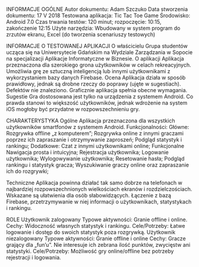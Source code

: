 INFORMACJE OGÓLNE
Autor dokumentu: 			Adam Szczuko
Data stworzenia dokumentu:	17 V 2018
Testowana aplikacja: 		Tic Tac Toe Game 
Środowisko:				Android 7.0
Czas trwania testów:		120 minut; rozpoczęcie: 10:15, zakończenie 12:15 
Użyte narzędzia:			Wbudowany w system program do zrzutów ekranu, Excel (do tworzenia scenariuszy testowych)

INFORMACJE O TESTOWANEJ APLIKACJI
O właścicielu
Grupa studentów ucząca się na Uniwersytecie Gdańskim na Wydziale Zarządzania w Sopocie na specjalizacji Aplikacje Informatyczne w Biznesie. 
O aplikacji
Aplikacja przeznaczona dla szerokiego grona użytkowników w celach rekreacyjnych. Umożliwia grę ze sztuczną inteligencją lub innymi użytkownikami z wykorzystaniem bazy danych Firebase.
Ocena
Aplikacja działa w sposób prawidłowy, jednak są drobne rzeczy do poprawy (ujęte w sugestiach). Defektów nie znaleziono. Graficznie aplikacja spełnia obecne wymagania.
Sugestie
Gra dostosowana jest tylko na urządzenia z systemem Android. Co prawda stanowi to większość użytkowników, jednak wdrożenie na system iOS mogłoby być przydatne w rozpowszechnieniu gry.

CHARAKTERYSTYKA
Ogólne
Aplikacja przeznaczona dla wszystkich użytkowników smartfonów z systemem Android.
Funkcjonalności:
Główne:
Rozgrywka offline „z komputerem”;
Rozgrywka online z innymi graczami poprzez ich zapraszanie i otrzymywanie zaproszeń;
Podgląd statystyk i rankingu;
Dodatkowe:
Czat z innymi użytkownikami online;
Funkcjonalne
Nawigacja prosta i intuicyjna;
Rejestracja użytkownika;
Logowanie użytkownika;
Wylogowywanie użytkownika;
Resetowanie hasła;
Podgląd rankingu i statystyk gracza;
Wyszukiwanie graczy online oraz zapraszanie ich do rozgrywki;

Techniczne
Aplikacja powinna działać tak samo dobrze na telefonach w najbardziej rozpowszechnionych wielkościach ekranów i rozdzielczościach.
Wskazane są ułatwienia dla osób słabowidzących.
Łączenie z bazą Firebase, przetrzymywanie w niej informacji o użytkownikach, statystykach i rankingu.


ROLE
Użytkownik zalogowany
Typowe aktywności: Granie offline i online.
Cechy: Widoczność własnych statystyk i rankingu.
Cele/Potrzeby: Łatwe logowanie i dostęp do swoich statystyk poza rozgrywką. 
Użytkownik niezalogowany
Typowe aktywności: Granie offline i online
Cechy: Gracze grający dla „fun’u”. Nie interesuje ich zebrana ilość punktów, zwycięstw ani statystyki.
Cele/Potrzeby: Możliwość gry online/offline bez potrzeby rejestracji i logowania.
